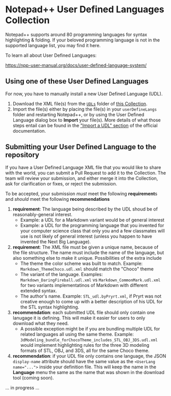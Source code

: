 # Notepad++ User Defined Languages Collection

Notepad++ supports around 80 programming languages for syntax highlighting & folding. If your beloved programming language is not in the supported language list, you may find it here. 

To learn all about User Defined Languages:

https://npp-user-manual.org/docs/user-defined-language-system/

## Using one of these User Defined Languages

For now, you have to manually install a new User Defined Language (UDL).

1. Download the XML file(s) from the [`UDLs`](./UDLs) folder of [this Collection](https://github.com/notepad-plus-plus/userDefinedLanguages).
2. Import the file(s) either by placing the file(s) in your `userDefineLangs` folder and restarting Notepad++, or by using the User Defined Language dialog box to **Import** your file(s).  More details of what those steps entail can be found in the ["Import a UDL" section](https://npp-user-manual.org/docs/user-defined-language-system/#import-a-udl) of the official documentation.

## Submitting your User Defined Language to the repository

If you have a User Defined Language XML file that you would like to share with the world, you can submit a Pull Request to add it to the Collection.  The team will review your submission, and either merge it into the Collection, ask for clarification or fixes, or reject the submission.

To be accepted, your submission _must_ meet the following **requirement**s and _should_ meet the following **recommendations**
1. **requirement**: The language being described by the UDL shoud be of reasonably-general interest.  
   * Example: a UDL for a Markdown variant would be of general interest
   * Example: a UDL for the programming language that you invented for your computer science class that only you and a few classmates will use is not likely of general interest (unless you happen to have invented the Next Big Language).
2. **requirement**: The XML file must be given a unique name, because of the file structure.  The name must include the name of the language, but also something else to make it unique.  Possibilities of the extra include
   * The theme the color scheme was built to match.  Example: `Markdown_ThemeChoco.udl.xml` should match the "Choco" theme
   * The variant of the language.  Examples: `Markdown_DaringFireball.udl.xml` vs `Markdown_CommonMark.udl.xml` for two variants implementatinos of Markdown with different extended syntax.
   * The author's name.  Example: `STL_udl.byPryrt.xml`, if Pryrt was not creative enough to come up with a better description of his UDL for the STL syntax highlighting.
3. **recommendation**: each submitted UDL file should only contain one lanugage it is defining.  This will make it easier for users to only download what they need.
   * A possible exception might be if you are bundling multiple UDL for related languages all using the same theme.  Example: `3dModeling_bundle_forChocoTheme_includes_STL_OBJ_3DS.udl.xml` would implement highlighting rules for the three 3D modeling formats of STL, OBJ, and 3DS, all for the same Choco theme.
4. **recommendation**: if your UDL file only contains one language, the JSON `display-name` attribute should have the same value as the `<UserLang name="...">` inside your definition file.  This will keep the name in the **Language** menu the same as the name that was shown in the download tool (coming soon).

... in progress ...
